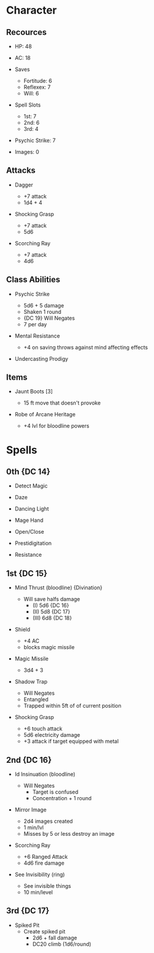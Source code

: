 # Character

## Recources

- HP: 48

- AC: 18

- Saves
    - Fortitude: 6
    - Reflexex: 7
    - Will: 6

- Spell Slots
    - 1st: 7
    - 2nd: 6
    - 3rd: 4

- Psychic Strike: 7

- Images: 0

## Attacks

- Dagger
    - +7 attack
    - 1d4 + 4

- Shocking Grasp
    - +7 attack
    - 5d6

- Scorching Ray
    - +7 attack
    - 4d6

## Class Abilities

- Psychic Strike
    - 5d6 + 5 damage
    - Shaken 1 round
    - {DC 19} Will Negates
    - 7 per day

- Mental Resistance
    - +4 on saving throws against mind affecting effects

- Undercasting Prodigy

## Items

- Jaunt Boots [3]
    - 15 ft move that doesn't provoke

- Robe of Arcane Heritage
    - +4 lvl for bloodline powers

# Spells

## 0th {DC 14}

- Detect Magic

- Daze

- Dancing Light

- Mage Hand

- Open/Close

- Prestidigitation

- Resistance

## 1st {DC 15}

- Mind Thrust (bloodline) {Divination}
    - Will save halfs damage
        - (I) 5d6 {DC 16}
        - (II) 5d8 {DC 17}
        - (III) 6d8 {DC 18}

- Shield
    - +4 AC
    - blocks magic missile

- Magic Missile
    - 3d4 + 3

- Shadow Trap
    - Will Negates
    - Entangled
    - Trapped within 5ft of
     of current position

- Shocking Grasp
    - +6 touch attack
    - 5d6 electricity damage
    - +3 attack if target equipped with metal

## 2nd {DC 16}

- Id Insinuation (bloodline)
    - Will Negates
        - Target is confused
        - Concentration + 1 round

- Mirror Image
    - 2d4 images created
    - 1 min/lvl
    - Misses by 5 or less destroy an image

- Scorching Ray
    - +6 Ranged Attack
    - 4d6 fire damage

- See Invisibility (ring)
    - See invisible things
    - 10 min/level

## 3rd {DC 17}

- Spiked Pit 
    - Create spiked pit
        - 2d6 + fall damage 
        - DC20 climb (1d6/round)
